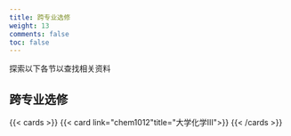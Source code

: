 ```yaml
---
title: 跨专业选修
weight: 13
comments: false
toc: false
---
```

探索以下各节以查找相关资料
## 跨专业选修
<!--more-->
{{< cards >}}
{{< card link="chem1012"title="大学化学III">}}
{{< /cards >}}
